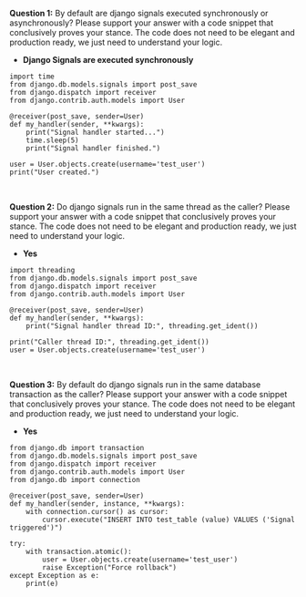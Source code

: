 **Question 1:** By default are django signals executed synchronously or asynchronously? Please support your answer with a code snippet that conclusively proves your stance. The code does not need to be elegant and production ready, we just need to understand your logic.
- **Django Signals are executed synchronously**
``` 
import time 
from django.db.models.signals import post_save
from django.dispatch import receiver
from django.contrib.auth.models import User

@receiver(post_save, sender=User)
def my_handler(sender, **kwargs):
    print("Signal handler started...")
    time.sleep(5) 
    print("Signal handler finished.")

user = User.objects.create(username='test_user')
print("User created.") 
```

</br>

**Question 2:** Do django signals run in the same thread as the caller? Please support your answer with a code snippet that conclusively proves your stance. The code does not need to be elegant and production ready, we just need to understand your logic.
- **Yes**
```
import threading
from django.db.models.signals import post_save
from django.dispatch import receiver
from django.contrib.auth.models import User

@receiver(post_save, sender=User)
def my_handler(sender, **kwargs):
    print("Signal handler thread ID:", threading.get_ident())

print("Caller thread ID:", threading.get_ident())
user = User.objects.create(username='test_user')
```

</br>

**Question 3:** By default do django signals run in the same database transaction as the caller? Please support your answer with a code snippet that conclusively proves your stance. The code does not need to be elegant and production ready, we just need to understand your logic.
- **Yes**
```
from django.db import transaction
from django.db.models.signals import post_save
from django.dispatch import receiver
from django.contrib.auth.models import User
from django.db import connection

@receiver(post_save, sender=User)
def my_handler(sender, instance, **kwargs):
    with connection.cursor() as cursor:
        cursor.execute("INSERT INTO test_table (value) VALUES ('Signal triggered')")

try:
    with transaction.atomic():
        user = User.objects.create(username='test_user')
        raise Exception("Force rollback")
except Exception as e:
    print(e)
```
